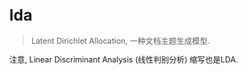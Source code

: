 # lda

> Latent Dirichlet Allocation, 一种文档主题生成模型.

注意, Linear Discriminant Analysis (线性判别分析) 缩写也是LDA.

